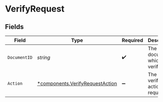 # VerifyRequest


## Fields

| Field                                                                             | Type                                                                              | Required                                                                          | Description                                                                       |
| --------------------------------------------------------------------------------- | --------------------------------------------------------------------------------- | --------------------------------------------------------------------------------- | --------------------------------------------------------------------------------- |
| `DocumentID`                                                                      | *string*                                                                          | :heavy_check_mark:                                                                | The document which is verified.                                                   |
| `Action`                                                                          | [*components.VerifyRequestAction](../../models/components/verifyrequestaction.md) | :heavy_minus_sign:                                                                | The verification action requested.                                                |